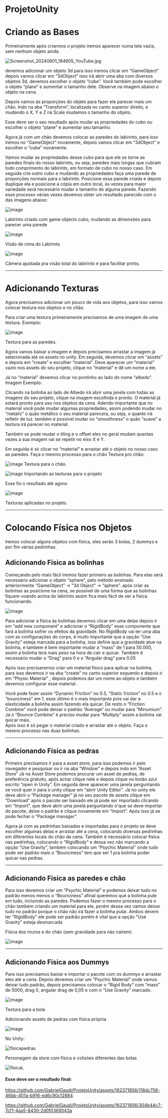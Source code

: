 # ProjetoUnity
<h1>Criando as Bases</h1>
  <p>
    Primeiramente após criarmos o projeto iremos aparecer numa tela vazia, sem nenhum objeto ainda.
  </p>

![Screenshot_20240601_184605_YouTube.jpg](https://github.com/GabrielGaudi/ProjetoUnity/assets/105759351/099d91e0-3ad5-4f70-9fc2-d54590206381)

<p>
  devemos adicionar um objeto 3d para isso iremos clicar em “GameObject” depois vamos clicar em “3dObject” isso irá abrir uma     aba com diversos objetos 3d, devemos escolher o  objeto “cube”. Você também pode escolher o objeto “plane” e aumentar o         tamanho dele.
  Observe na imagem abaixo o objeto na cena.
</p>



<p>
  Depois vamos às proporções do objeto para fazer ele parecer mais um chão. Indo na aba “Transform”, localizada no canto          superior direito, e mudando o X, Y e Z na Scale mudamos o tamanho do objeto.
</p>


<p>
  Esse deve ser o seu resultado após mudar as propriedades do cubo ou escolher o objeto “plane” e aumentar seu tamanho.
</p>


<p>
  Agora já com um chão devemos colocar as paredes do labirinto, para isso iremos no “GameObject” novamente, depois vamos clicar em “3dObject” e escolher o “cube” novamente.
</p>


<p>
  Vamos mudar as propriedades desse cubo para que ele se torne as paredes finais do nosso labirinto, ou seja, paredes mais longas que cubram todo comprimento do labirinto, em formato de cubo no nosso caso. Em seguida crie outro cubo e mudando as propriedades faça uma parede de proporções normais para o labirinto.
Posicione essa parede criada e depois duplique ela e posicione a cópia em outro local, às vezes para maior variedade será necessário mudar o tamanho de alguma parede. Fazendo esse processo várias vezes devemos obter um resultado parecido com o das imagens abaixo:
</p>

![image](https://github.com/GabrielGaudi/ProjetoUnity/assets/162371856/c3cfeb8a-4c7b-412e-9b58-060a8ae38f3f)
<p>Labirinto criado com game objects cubo, mudando as dimensões para parecer uma parede</p>

![image](https://github.com/GabrielGaudi/ProjetoUnity/assets/162371856/0af27706-b14c-4214-9ebf-a027add8c9c9)
<p>Visão de cima do Labirinto</p>

![image](https://github.com/GabrielGaudi/ProjetoUnity/assets/162371856/2be435ad-8dce-4f0f-b693-82bf8c21d28e)
<p>Câmera ajustada pra visão total do labirinto e para facilitar prints.</p>

<hr>

<h1>Adicionando Texturas</h1>
<p>
Agora precisamos adicionar um pouco de vida aos objetos, para isso vamos colocar textura nos objetos e no chão.

Para criar uma textura primeiramente precisamos de uma imagem de uma textura.
Exemplo:
</p>

![image](https://github.com/GabrielGaudi/ProjetoUnity/assets/162371856/83835f32-5d11-49ba-9496-86094245c12b)
<p>Textura para as paredes.</p>

<p>
  Agora vamos baixar a imagem e depois precisamos arrastar a imagem já selecionada até os assets no unity.
Em seguida, devemos clicar em “assets” e depois em “create” e escolher “material”. Deve aparecer um “material” vazio nos assets do seu projeto, clique no “material” e dê um nome a ele.
</p>


<p>
  Já no “material” devemos clicar no pontinho ao lado do nome “albedo”.
Imagem Exemplo:
</p>


<p>
  Clicando na bolinha ao lado de Albedo irá abrir uma janela com todas as imagens do seu projeto, clique na imagem escolhida e pronto. O material já estará pronto para uso nos objetos da cena.
Adendo importante que no material você pode mudar algumas propriedades, assim podendo mudar no “metalic” o quão metálico o seu material parecera, ou seja, o quanto irá refletir de luz. também é possível mudar no “smoothness” o quão “suave” a textura irá parecer no material.

Também se pode mudar o tiling e o offset eles no geral mudam quantas vezes a sua imagem vai se repetir no eixo X e Y.
</p>


<p>
  Em seguida é só clicar no “material” e arrastar até o objeto no nosso caso as paredes. Faça o mesmo processo para o chão
Textura pro chão:
</p>

![image](https://github.com/GabrielGaudi/ProjetoUnity/assets/162371856/1573d36e-9d1d-41ae-86bc-bf1d6f040844)
Textura para o chão.

![image](https://github.com/GabrielGaudi/ProjetoUnity/assets/162371856/d3e32b10-f29c-4e6a-8864-5906d08a66c2)
Importando as texturas para o projeto

<p>
  Esse foi o resultado até agora:
</p>

![image](https://github.com/GabrielGaudi/ProjetoUnity/assets/162371856/c6ac8d31-2da5-4952-a0aa-3f304a00150f)
<p>Texturas aplicadas no projeto.</p>

<hr>
<h1>Colocando Física nos Objetos</h1>

<p>Iremos colocar alguns objetos com física, eles serão 3 bolas, 2 dummys e por fim várias pedrinhas.
</p>

<h2>
Adicionando Física as bolinhas
</h2>

<p>
Começando pelo mais fácil iremos fazer primeiro as bolinhas. Para elas será necessário adicionar o objeto “sphere”, pelo método ensinado anteriormente “GameObject” -> “3d Object” -> “sphere”. após criar as bolinhas as posicione na cena, se possivel de uma forma que as bolinhas fiquem voando acima do labirinto assim fica mais fácil de ver a física funcionando.
</p>

![image](https://github.com/GabrielGaudi/ProjetoUnity/assets/162371856/8caff50b-a183-47c7-a933-c1e013d20cfe)

<p>
  Para adicionar a física às bolinhas devemos clicar em uma delas depois ir em “add new component” e adicionar o “RigidBody” esse componente que fará a bolinha sofrer os efeitos da gravidade.
No RigidBody vai ter uma aba com as configurações do corpo, é muito importante que a opção “Use Gravity” esteja marcada para a bolinha, isso define que a gravidade atue na bolinha, e também é bem importante mudar a “mass” de 1 para 50.000, assim a bolinha terá mais peso na hora de cair e quicar. Também é necessário mudar o “Drag” para 0 e o “Angular drag” para 0.05
</p>



<p>
  Após isso precisaremos criar um material físico para aplicar na bolinha, para isso devemos ir na aba “create” no canto superior esquerdo e depois ir em “Physic Material” , depois podemos dar um nome ao objeto e também devemos configurar esse material.


Você pode fazer assim “Dynamic Friction” no 0.5, “Static friction” no 0.5 e o “bounciness” em 1, esse último é o mais importante pois vai dar a elasticidade a bolinha assim fazendo ela quicar. De resto o “Friction Combine” você pode deixar o padrão “Average“ ou mudar para “Minumium”. Já o “Bounce Combine” é preciso mudar para “Multiply” assim a bolinha vai quicar mais.
<br>
Após isso é só pegar o material criado e arrastar até o objeto. Faça o mesmo processo nas duas bolinhas.
</p>

<hr>

<h2>Adicionando Física as pedras</h2>

<p>
  Primeiro precisamos ir para a asset store, para isso podemos ir pelo navegador e pesquisar ou ir na aba “Window” e depois indo em “Asset Store”
Já na Asset Store podemos procurar um asset de pedras, de preferência gratuito, após achar clique nele e depois clique no botão azul escrito “open in Unity”.
Em seguida deve aparecer uma janela perguntando se você quer ir para o unity clique em “abrir Unity Editor”.
Já no unity ele deve abrir o “Package manager” já no seu pacote de assets clique em “Download” após o pacote ser baixado ele já pode ser importado clicando em “Import”, que deve abrir uma janela perguntando o'que se deve importar do pacote, deixe o padrão e clique novamente em “Import”. Após isso já se pode fechar o “Package manager”.
</p>


<p>
  Agora já com as pedrinhas baixadas e importadas para o projeto se deve escolher algumas delas e arrastar até a cena, colocando diversas pedrinhas em diferentes locais do chão da cena. Também é necessário colocar física nas pedrinhas, colocando o “RigidBody” e dessa vez não marcando a opção “Use Gravity”, também colocando um “Psychic Material” onde tudo pode ser padrão mais o “Bounciness” tem que ser 1 pra bolinha poder quicar nas pedras.
</p>

<hr>

<h2>Adicionando Física as paredes e chão</h2>

<p>
  Para isso devemos criar um “Psychic Material” e podemos deixar tudo no padrão menos menos o “Bounciness” afinal queremos que a bolinha pule em tudo, incluindo as paredes.
Podemos fazer o mesmo processo para o chão também criando um material para ele, porém dessa vez vamos deixar tudo no padrão porque o chão não irá fazer a bolinha pular. Ambos devem ter "RigidBody" ele pode ser padrão porém é vital que a opção "Use Gravity" esteja desmarcada
</p>

<p>Física dos muros e do chão (sem gravidade para não caírem)</p>

![image](https://github.com/GabrielGaudi/ProjetoUnity/assets/162371856/234b2669-a665-4490-a336-0b6c8c170a42)

<hr>

<h2>Adicionando Física aos Dummys</h2>

<p>
  Para isso precisamos baixar e importar o pacote com os dummys e arrastar eles até a cena. Depois devemos criar um “Psychic Material” onde vamos deixar tudo padrão, depois precisamos colocar o “Rigid Body” com “mass” de 5000, drag 0, angular drag de 0,05 e com o “Use Gravity” marcado.
</p>

![image](https://github.com/GabrielGaudi/ProjetoUnity/assets/162371856/d01b68c9-96bd-4c99-98ee-f9dd7146fcaa)
<p>Textura para a bola</p>

<p>Adicionando assets de pedras com física própria</p>

![image](https://github.com/GabrielGaudi/ProjetoUnity/assets/162371856/a6c871c7-4c89-4501-8ae5-3ebf051061fd)

<p>No Unity:</p>

![fisicapedras](https://github.com/GabrielGaudi/ProjetoUnity/assets/162371856/908757eb-7ded-4f9c-9dba-d667f9033531)

<p>Personagem da store com física e colisões diferentes das bolas</p>

![fisicaL](https://github.com/GabrielGaudi/ProjetoUnity/assets/162371856/9fdc6c16-71bf-45ae-88d2-5a37abe0f166)


<h4>Esse deve ser o resultado final:</h4>

https://github.com/GabrielGaudi/ProjetoUnity/assets/162371856/118dc756-46bb-401a-b916-ed6c90c12884



https://github.com/GabrielGaudi/ProjetoUnity/assets/162371856/304b44c7-7cf1-4aa5-8430-2d0f0369043a


